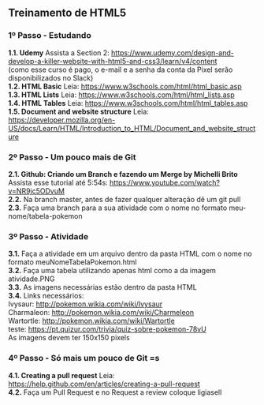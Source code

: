 ## Treinamento de HTML5

### 1º Passo - Estudando

**1.1. Udemy** Assista a Section 2: <https://www.udemy.com/design-and-develop-a-killer-website-with-html5-and-css3/learn/v4/content>  
(como esse curso é pago, o e-mail e a senha da conta da Pixel serão disponibilizados no Slack)  
**1.2. HTML Basic** Leia: <https://www.w3schools.com/html/html_basic.asp>  
**1.3. HTML Lists** Leia: <https://www.w3schools.com/html/html_lists.asp>  
**1.4. HTML Tables** Leia: <https://www.w3schools.com/html/html_tables.asp>  
**1.5. Document and website structure** Leia: <https://developer.mozilla.org/en-US/docs/Learn/HTML/Introduction_to_HTML/Document_and_website_structure>  

### 2º Passo - Um pouco mais de Git  

**2.1. Github: Criando um Branch e fazendo um Merge by Michelli Brito** Assista esse tutorial até 5:54s: <https://www.youtube.com/watch?v=NR9jc5ODvuM>  
**2.2.** Na branch master, antes de fazer qualquer alteração dê um git pull  
**2.3.** Faça uma branch para a sua atividade com o nome no formato meu-nome/tabela-pokemon  

### 3º Passo - Atividade  

**3.1.** Faça a atividade em um arquivo dentro da pasta HTML com o nome no formato meuNomeTabelaPokemon.html  
**3.2.** Faça uma tabela utilizando apenas html como a da imagem atividade.PNG  
**3.3.** As imagens necessárias estão dentro da pasta HTML  
**3.4.** Links necessários:    
Ivysaur: <http://pokemon.wikia.com/wiki/Ivysaur>  
Charmaleon: <http://pokemon.wikia.com/wiki/Charmeleon>  
Wartortle: <http://pokemon.wikia.com/wiki/Wartortle>  
teste: <https://pt.quizur.com/trivia/quiz-sobre-pokemon-78vU>  
As imagens devem ter 150x150 pixels  

### 4º Passo - Só mais um pouco de Git =s  
 
**4.1. Creating a pull request** Leia: <https://help.github.com/en/articles/creating-a-pull-request>  
**4.2.** Faça um Pull Request e no Request a review coloque ligiasell  